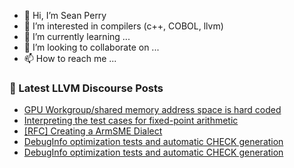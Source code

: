 - 👋 Hi, I’m Sean Perry
- 👀 I’m interested in compilers (c++, COBOL, llvm)
- 🌱 I’m currently learning ...
- 💞️ I’m looking to collaborate on ...
- 📫 How to reach me ...

<!---
s66perry/s66perry is a ✨ special ✨ repository because its `README.md` (this file) appears on your GitHub profile.
You can click the Preview link to take a look at your changes.
--->
### 📕 Latest LLVM Discourse Posts

<!-- DISCOURSE-LLVM:START -->
- [GPU Workgroup/shared memory address space is hard coded](https://discourse.llvm.org/t/gpu-workgroup-shared-memory-address-space-is-hard-coded/67249#post_1)
- [Interpreting the test cases for fixed-point arithmetic](https://discourse.llvm.org/t/interpreting-the-test-cases-for-fixed-point-arithmetic/67218#post_4)
- [[RFC] Creating a ArmSME Dialect](https://discourse.llvm.org/t/rfc-creating-a-armsme-dialect/67208?page=2#post_29)
- [DebugInfo optimization tests and automatic CHECK generation](https://discourse.llvm.org/t/debuginfo-optimization-tests-and-automatic-check-generation/67246#post_4)
- [DebugInfo optimization tests and automatic CHECK generation](https://discourse.llvm.org/t/debuginfo-optimization-tests-and-automatic-check-generation/67246#post_3)
<!-- DISCOURSE-LLVM:END -->
